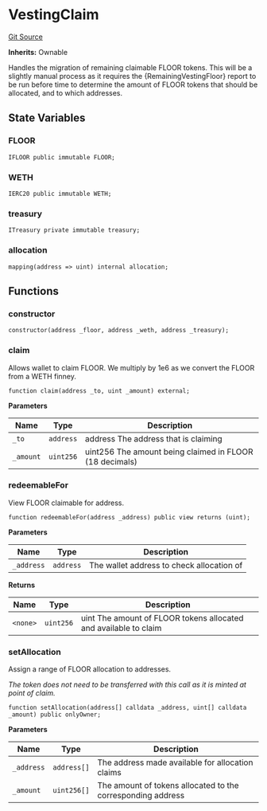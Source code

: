 # VestingClaim
[Git Source](https://github.com/FloorDAO/floor-v2/blob/c8169a0594ad07a37d169672a50f4155c41be809/src/contracts/migrations/VestingClaim.sol)

**Inherits:**
Ownable

Handles the migration of remaining claimable FLOOR tokens. This will be a
slightly manual process as it requires the {RemainingVestingFloor} report
to be run before time to determine the amount of FLOOR tokens that should
be allocated, and to which addresses.


## State Variables
### FLOOR

```solidity
IFLOOR public immutable FLOOR;
```


### WETH

```solidity
IERC20 public immutable WETH;
```


### treasury

```solidity
ITreasury private immutable treasury;
```


### allocation

```solidity
mapping(address => uint) internal allocation;
```


## Functions
### constructor


```solidity
constructor(address _floor, address _weth, address _treasury);
```

### claim

Allows wallet to claim FLOOR. We multiply by 1e6 as we convert the FLOOR from
a WETH finney.


```solidity
function claim(address _to, uint _amount) external;
```
**Parameters**

|Name|Type|Description|
|----|----|-----------|
|`_to`|`address`|address The address that is claiming|
|`_amount`|`uint256`|uint256 The amount being claimed in FLOOR (18 decimals)|


### redeemableFor

View FLOOR claimable for address.


```solidity
function redeemableFor(address _address) public view returns (uint);
```
**Parameters**

|Name|Type|Description|
|----|----|-----------|
|`_address`|`address`|The wallet address to check allocation of|

**Returns**

|Name|Type|Description|
|----|----|-----------|
|`<none>`|`uint256`|uint The amount of FLOOR tokens allocated and available to claim|


### setAllocation

Assign a range of FLOOR allocation to addresses.

*The token does not need to be transferred with this call as it is minted
at point of claim.*


```solidity
function setAllocation(address[] calldata _address, uint[] calldata _amount) public onlyOwner;
```
**Parameters**

|Name|Type|Description|
|----|----|-----------|
|`_address`|`address[]`|The address made available for allocation claims|
|`_amount`|`uint256[]`|The amount of tokens allocated to the corresponding address|


